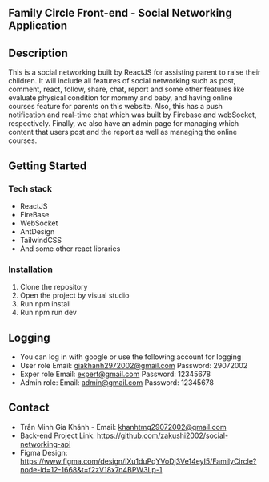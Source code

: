 ## Family Circle Front-end - Social Networking Application
## Description
This is a social networking built by ReactJS for assisting parent to raise their children. It will include all features of social networking such as post, comment, react, follow, share, chat, report and some other features like evaluate physical condition for mommy and baby, and having online courses feature for parents on this website. Also, this has a push notification and real-time chat which was built by Firebase and webSocket, respectively. Finally, we also have an admin page for managing which content that users post and the report as well as managing the online courses. 
## Getting Started
### Tech stack
- ReactJS
- FireBase
- WebSocket
- AntDesign
- TailwindCSS
- And some other react libraries
### Installation
1. Clone the repository
2. Open the project by visual studio 
3. Run npm install
4. Run npm run dev
## Logging
- You can log in with google or use the following account for logging
- User role
Email: giakhanh2972002@gmail.com
Password: 29072002
- Exper role
Email: expert@gmail.com
Password: 12345678
- Admin role:
Email: admin@gmail.com
Password: 12345678
## Contact
- Trần Minh Gia Khánh - Email: khanhtmg29072002@gmail.com
- Back-end Project Link: https://github.com/zakushi2002/social-networking-api
- Figma Design: https://www.figma.com/design/iXu1duPqYVoDj3Ve14eyI5/FamilyCircle?node-id=12-1668&t=f2zV18x7n4BPW3Lp-1

